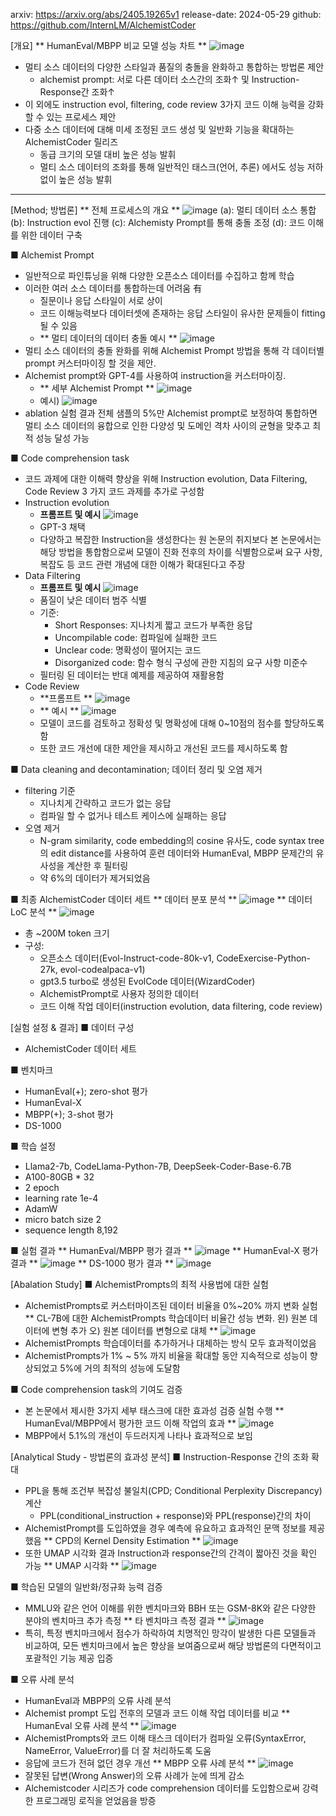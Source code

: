 arxiv: https://arxiv.org/abs/2405.19265v1
release-date: 2024-05-29
github: https://github.com/InternLM/AlchemistCoder

[개요]
** HumanEval/MBPP 비교 모델 성능 차트 ** ![image](https://github.com/user-attachments/assets/5a427d06-3ce2-4f31-a6ea-5350d83464ac)

- 멀티 소스 데이터의 다양한 스타일과 품질의 충돌을 완화하고 통합하는 방법론 제안
  - alchemist prompt: 서로 다른 데이터 소스간의 조화↑ 및 Instruction-Response간 조화↑
- 이 외에도 instruction evol, filtering, code review 3가지 코드 이해 능력을 강화할 수 있는 프로세스 제안
- 다중 소스 데이터에 대해 미세 조정된 코드 생성 및 일반화 기능을 확대하는 AlchemistCoder 릴리즈
  - 동급 크기의 모델 대비 높은 성능 발휘
  - 멀티 소스 데이터의 조화를 통해 일반적인 태스크(언어, 추론) 에서도 성능 저하 없이 높은 성능 발휘

---

[Method; 방법론]
** 전체 프로세스의 개요 ** ![image](https://github.com/user-attachments/assets/1cf2bda7-1b4a-41b3-a41f-ac21df208002)
(a): 멀티 데이터 소스 통합 
(b): Instruction evol 진행
(c): Alchemisty Prompt를 통해 충돌 조정
(d): 코드 이해를 위한 데이터 구축

■ Alchemist Prompt
- 일반적으로 파인튜닝을 위해 다양한 오픈소스 데이터를 수집하고 함께 학습
- 이러한 여러 소스 데이터를 통합하는데 어려움 有
  - 질문이나 응답 스타일이 서로 상이
  - 코드 이해능력보다 데이터셋에 존재하는 응답 스타일이 유사한 문제들이 fitting될 수 있음
  - ** 멀티 데이터의 데이터 충돌 예시 ** ![image](https://github.com/user-attachments/assets/b6fe47f9-8001-4876-98e1-4c60e44ebafa)
- 멀티 소스 데이터의 충돌 완화를 위해 Alchemist Prompt 방법을 통해 각 데이터별 prompt 커스터마이징 할 것을 제안.
- Alchemist prompt와 GPT-4를 사용하여 instruction을 커스터마이징.
  - ** 세부 Alchemist Prompt ** ![image](https://github.com/user-attachments/assets/9b53949f-64c8-47e8-9669-912c66ca4934)
  - 예시) ![image](https://github.com/user-attachments/assets/25f838fd-65fc-4dd2-a99a-7bcf6b96ece8)
- ablation 실험 결과 전체 샘플의 5%만 Alchemist prompt로 보정하여 통합하면 멀티 소스 데이터의 융합으로 인한 다양성 및 도메인 격차 사이의 균형을 맞추고 최적 성능 달성 가능

■ Code comprehension task
- 코드 과제에 대한 이해력 향상을 위해 Instruction evolution, Data Filtering, Code Review 3 가지 코드 과제를 추가로 구성함
- Instruction evolution
  - **프롬프트 및 예시** ![image](https://github.com/user-attachments/assets/e30326cd-e23d-4733-9e4c-8deb41f39b51)
  - GPT-3 채택
  - 다양하고 복잡한 Instruction을 생성한다는 원 논문의 취지보다 본 논문에서는 해당 방법을 통합함으로써 모델이 진화 전후의 차이를 식별함으로써 요구 사항, 복잡도 등 코드 관련 개념에 대한 이해가 확대된다고 주장
- Data Filtering
  - **프롬프트 및 예시** ![image](https://github.com/user-attachments/assets/ddcce14b-af7b-484c-9d98-ce1b171b10bc)
  - 품질이 낮은 데이터 범주 식별
  - 기준:
    - Short Responses: 지나치게 짧고 코드가 부족한 응답
    - Uncompilable code: 컴파일에 실패한 코드
    - Unclear code: 명확성이 떨어지는 코드
    - Disorganized code: 함수 형식 구성에 관한 지침의 요구 사항 미준수
  - 필터링 된 데이터는 반대 예제를 제공하여 재활용함
- Code Review
  - **프롬프트 ** ![image](https://github.com/user-attachments/assets/0699ce3b-ca8c-451c-944f-c8455cbc067d)
  - ** 예시 ** ![image](https://github.com/user-attachments/assets/efb539f0-f6d7-46cc-a04b-783068d24515)
  - 모델이 코드를 검토하고 정확성 및 명확성에 대해 0~10점의 점수를 할당하도록 함
  - 또한 코드 개선에 대한 제안을 제시하고 개선된 코드를 제시하도록 함

■ Data cleaning and decontamination; 데이터 정리 및 오염 제거
- filtering 기준
  - 지나치게 간략하고 코드가 없는 응답
  - 컴파일 할 수 없거나 테스트 케이스에 실패하는 응답
- 오염 제거
  - N-gram similarity, code embedding의 cosine 유사도, code syntax tree의 edit distance를 사용하여 훈련 데이터와 HumanEval, MBPP 문제간의 유사성을 계산한 후 필터링
  - 약 6%의 데이터가 제거되었음

■ 최종 AlchemistCoder 데이터 세트
** 데이터 분포 분석 ** ![image](https://github.com/user-attachments/assets/22fd39f2-4ac8-44d9-a8f6-0453d8a9067c)
** 데이터 LoC 분석 ** ![image](https://github.com/user-attachments/assets/f6f716e8-9b26-45ce-ac86-2f230c7008b3)
- 총 ~200M token 크기
- 구성:
  - 오픈소스 데이터(Evol-Instruct-code-80k-v1, CodeExercise-Python-27k, evol-codealpaca-v1)
  - gpt3.5 turbo로 생성된 EvolCode 데이터(WizardCoder)
  - AlchemistPrompt로 사용자 정의한 데이터
  - 코드 이해 작업 데이터(instruction evolution, data filtering, code review)

[실험 설정 & 결과]
■ 데이터 구성
- AlchemistCoder 데이터 세트

■ 벤치마크
- HumanEval(+); zero-shot 평가
- HumanEval-X
- MBPP(+); 3-shot 평가
- DS-1000 

■ 학습 설정
- Llama2-7b, CodeLlama-Python-7B, DeepSeek-Coder-Base-6.7B
- A100-80GB * 32
- 2 epoch
- learning rate 1e-4
- AdamW
- micro batch size 2
- sequence length 8,192
 
■ 실험 결과
** HumanEval/MBPP 평가 결과 ** ![image](https://github.com/user-attachments/assets/91b7c72a-a548-4793-acfb-b7b11d70b5ce)
** HumanEval-X 평가 결과 ** ![image](https://github.com/user-attachments/assets/c928d063-3711-473e-a144-cfc54666d79e)
** DS-1000 평가 결과 ** ![image](https://github.com/user-attachments/assets/6d9c98b0-3137-45b8-967b-1ddecaa05809)

[Abalation Study]
■ AlchemistPrompts의 최적 사용법에 대한 실험
- AlchemistPrompts로 커스터마이즈된 데이터 비율을 0%~20% 까지 변화 실험
** CL-7B에 대한 AlchemistPrompts 학습데이터 비율간 성능 변화. 왼) 원본 데이터에 변형 추가 오) 원본 데이터를 변형으로 대체 ** ![image](https://github.com/user-attachments/assets/cfb48e6a-572b-47ad-8112-0b4c8f86391c)
- AlchemistPrompts 학습데이터를 추가하거나 대체하는 방식 모두 효과적이었음
- AlchemistPrompts가 1% ~ 5% 까지 비율을 확대할 동안 지속적으로 성능이 향상되었고 5%에 거의 최적의 성능에 도달함

■ Code comprehension task의 기여도 검증
- 본 논문에서 제시한 3가지 세부 태스크에 대한 효과성 검증 실험 수행
** HumanEval/MBPP에서 평가한 코드 이해 작업의 효과 ** ![image](https://github.com/user-attachments/assets/40ac309b-837a-4010-b06f-1f62428c55a4)
- MBPP에서 5.1%의 개선이 두드러지게 나타나 효과적으로 보임


[Analytical Study - 방법론의 효과성 분석]
■ Instruction-Response 간의 조화 확대
- PPL을 통해 조건부 복잡성 불일치(CPD; Conditional Perplexity Discrepancy) 계산
  - PPL(conditional_instruction + response)와 PPL(response)간의 차이
- AlchemistPrompt를 도입하였을 경우 예측에 유요하고 효과적인 문맥 정보를 제공했음
** CPD의 Kernel Density Estimation ** ![image](https://github.com/user-attachments/assets/5db2425f-00e6-4821-b3f9-b40a71373fca)
- 또한 UMAP 시각화 결과 Instruction과 response간의 간격이 짧아진 것을 확인 가능
** UMAP 시각화 ** ![image](https://github.com/user-attachments/assets/5eeac93b-44d7-4c0f-aa9a-32b08f46eb8c)

■ 학습된 모델의 일반화/정규화 능력 검증
- MMLU와 같은 언어 이해를 위한 벤치마크와 BBH 또는 GSM-8K와 같은 다양한 분야의 벤치마크 추가 측정
** 타 벤치마크 측정 결과 ** ![image](https://github.com/user-attachments/assets/9c454f16-1aaf-4ea0-b27d-8f7c79adcd7b)
- 특히, 특정 벤치마크에서 점수가 하락하여 치명적인 망각이 발생한 다른 모델들과 비교하여, 모든 벤치마크에서 높은 향상을 보여줌으로써 해당 방법론의 다면적이고 포괄적인 기능 제공 입증

■ 오류 사례 분석
- HumanEval과 MBPP의 오류 사례 분석
- Alchemist prompt 도입 전후의 모델과 코드 이해 작업 데이터를 비교
** HumanEval 오류 사례 분석 ** ![image](https://github.com/user-attachments/assets/b128d8f2-111a-44a4-ad1e-c725d95812c5)
- AlchemistPrompts와 코드 이해 태스크 데이터가 컴파일 오류(SyntaxError, NameError, ValueError)를 더 잘 처리하도록 도움
- 응답에 코드가 전혀 없던 경우 개선
** MBPP 오류 사례 분석 ** ![image](https://github.com/user-attachments/assets/f6e0030d-531a-4c55-9e5f-262889a90a5f)
- 잘못된 답변(Wrong Answer)의 오류 사례가 눈에 띄게 감소
- Alchemistcoder 시리즈가 code comprehension 데이터를 도입함으로써 강력한 프로그래밍 로직을 얻었음을 방증





